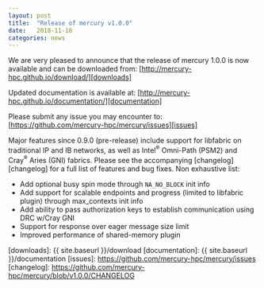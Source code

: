```yaml
---
layout: post
title:  "Release of mercury v1.0.0"
date:   2018-11-18
categories: news
---
```


We are very pleased to announce that the release of mercury 1.0.0 is
now available and can be downloaded from:
        [http://mercury-hpc.github.io/download/][downloads]

Updated documentation is available at:
        [http://mercury-hpc.github.io/documentation/][documentation]

Please submit any issue you may encounter to:
        [https://github.com/mercury-hpc/mercury/issues][issues]

Major features since 0.9.0 (pre-release) include support for libfabric
on traditional IP and IB networks, as well as Intel<sup>®</sup> Omni-Path (PSM2)
and Cray<sup>®</sup> Aries (GNI) fabrics. Please see the accompanying [changelog][changelog] for
a full list of features and bug fixes. Non exhaustive list:
 * Add optional busy spin mode through `NA_NO_BLOCK` init info
 * Add support for scalable endpoints and progress (limited to
libfabric plugin) through max_contexts init info
 * Add ability to pass authorization keys to establish communication
using DRC w/Cray GNI
 * Support for response over eager message size limit
 * Improved performance of shared-memory plugin

[downloads]: {{ site.baseurl }}/download
[documentation]: {{ site.baseurl }}/documentation
[issues]: https://github.com/mercury-hpc/mercury/issues
[changelog]: https://github.com/mercury-hpc/mercury/blob/v1.0.0/CHANGELOG
